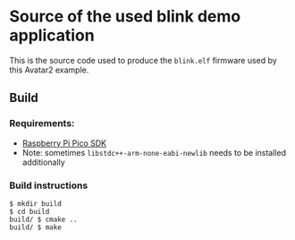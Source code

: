 # Source of the used blink demo application

This is the source code used to produce the `blink.elf` firmware used by this Avatar2 example.

## Build

### Requirements:

* [Raspberry Pi Pico SDK](https://github.com/raspberrypi/pico-sdk) 
* Note: sometimes `libstdc++-arm-none-eabi-newlib` needs to be installed additionally

### Build instructions

```shell
$ mkdir build
$ cd build
build/ $ cmake ..
build/ $ make
```
